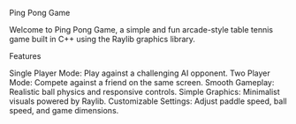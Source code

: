 Ping Pong Game

Welcome to Ping Pong Game, a simple and fun arcade-style table tennis game built in C++ using the Raylib graphics library.

Features

Single Player Mode: Play against a challenging AI opponent.
Two Player Mode: Compete against a friend on the same screen.
Smooth Gameplay: Realistic ball physics and responsive controls.
Simple Graphics: Minimalist visuals powered by Raylib.
Customizable Settings: Adjust paddle speed, ball speed, and game dimensions.
